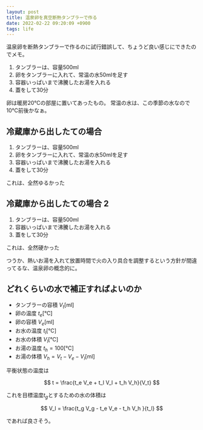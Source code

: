 ```yaml
---
layout: post
title: 温泉卵を真空断熱タンブラーで作る
date: 2022-02-22 09:20:09 +0900
tags: life
---
```


温泉卵を断熱タンブラーで作るのに試行錯誤して、ちょうど良い感じにできたのでメモ。

1. タンブラーは、容量500ml
2. 卵をタンブラーに入れて、常温の水50mlを足す
3. 容器いっぱいまで沸騰したお湯を入れる
4. 蓋をして30分

卵は暖房20℃の部屋に置いてあったもの。
常温の水は、この季節の水なので10℃前後かなぁ。

## 冷蔵庫から出したての場合

1. タンブラーは、容量500ml
2. 卵をタンブラーに入れて、常温の水50mlを足す
3. 容器いっぱいまで沸騰したお湯を入れる
4. 蓋をして30分

これは、全然ゆるかった

## 冷蔵庫から出したての場合 2

1. タンブラーは、容量500ml
3. 容器いっぱいまで沸騰したお湯を入れる
4. 蓋をして30分

これは、全然硬かった

つうか、熱いお湯を入れて放置時間で火の入り具合を調整するという方針が間違ってるな、温泉卵の概念的に。

## どれくらいの水で補正すればよいのか

- タンブラーの容積 $V_t$[ml]
- 卵の温度 $t_e$[℃]
- 卵の容積 $V_e$[ml]
- お水の温度 $t_l$[℃]
- お水の体積 $V_l$[℃]
- お湯の温度 $t_h=100$[℃]
- お湯の体積 $V_h = V_t - V_e - V_l$[ml]

平衡状態の温度は

$$
t = \frac{t_e V_e + t_l V_l + t_h V_h}{V_t}
$$

これを目標温度$t_g$とするための水の体積は

$$
V_l = \frac{t_g V_g - t_e V_e - t_h V_h }{t_l}
$$

であれば良さそう。
